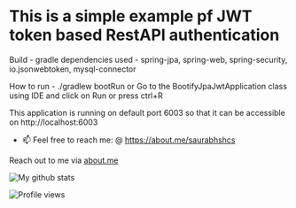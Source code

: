# This is a simple example pf JWT token based RestAPI authentication 

Build - gradle
dependencies used - spring-jpa, spring-web, spring-security, io.jsonwebtoken, mysql-connector

How to run - ./gradlew bootRun or Go to the BootifyJpaJwtApplication class using IDE and click on Run or press ctrl+R

This application is running on default port 6003 so that it can be accessible on http://localhost:6003



- 📫 Feel free to reach me: @ https://about.me/saurabhshcs

Reach out to me via [about.me](https://about.me/saurabhshcs)

![My github stats](https://github-readme-stats.vercel.app/api?username=saurabhshcs&show_icons=true)


![Profile views](https://komarev.com/ghpvc/?username=saurabhshcs)
